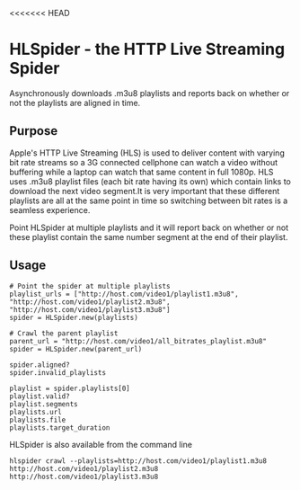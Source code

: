 <<<<<<< HEAD
# HLSpider - the HTTP Live Streaming Spider
Asynchronously downloads .m3u8 playlists and reports back on whether or not the playlists are aligned in time.

## Purpose

Apple's HTTP Live Streaming (HLS) is used to deliver content with varying bit rate streams so a 3G connected cellphone can watch a video without buffering while a laptop can watch that same content in full 1080p. HLS uses .m3u8 playlist files (each bit rate having its own) which contain links to download the next video segment.It is very important that these different playlists are all at the same point in time so switching between bit rates is a seamless experience. 

Point HLSpider at multiple playlists and it will report back on whether or not these playlist contain the same number segment at the end of their playlist. 

## Usage

```
# Point the spider at multiple playlists
playlist_urls = ["http://host.com/video1/playlist1.m3u8", "http://host.com/video1/playlist2.m3u8", "http://host.com/video1/playlist3.m3u8"]
spider = HLSpider.new(playlists)

# Crawl the parent playlist
parent_url = "http://host.com/video1/all_bitrates_playlist.m3u8"
spider = HLSpider.new(parent_url)

spider.aligned?
spider.invalid_playlists

playlist = spider.playlists[0]
playlist.valid?
playlist.segments
playlists.url
playlists.file
playlists.target_duration
```

HLSpider is also available from the command line

```
hlspider crawl --playlists=http://host.com/video1/playlist1.m3u8 http://host.com/video1/playlist2.m3u8 http://host.com/video1/playlist3.m3u8
```
